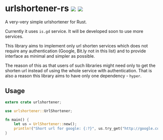 # urlshortener-rs [![](https://meritbadge.herokuapp.com/urlshortener)](https://crates.io/crates/urlshortener) [![](https://travis-ci.org/vityafx/urlshortener-rs.svg?branch=master)](https://travis-ci.org/vityafx/urlshortener-rs)


A very-very simple urlshortener for Rust.

Currently it uses `is.gd` service.
It will be developed soon to use more services.

This library aims to implement only url shorten services which does not require any authentication (Google, Bit.ly not in this list) and to provide interface as minimal and simpler as possible.

The reason of this as that users of such libraries might need only to get the shorten url instead of using the whole service with authentication. That is also a reason this library aims to have only one dependency - `hyper`.

## Usage
```rust
extern crate urlshortener;

use urlshortener::UrlShortener;

fn main() {
    let us = UrlShortener::new();
    println!("Short url for google: {:?}", us.try_get("http://google.com"));
}
```
